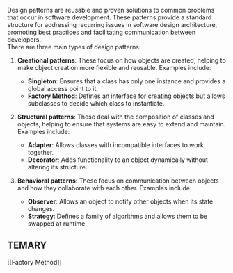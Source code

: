 Design patterns are reusable and proven solutions to common problems that occur in software development. These patterns provide a standard structure for addressing recurring issues in software design architecture, promoting best practices and facilitating communication between developers.  
There are three main types of design patterns:

1. **Creational patterns**: These focus on how objects are created, helping to make object creation more flexible and reusable. Examples include:
    
    - **Singleton**: Ensures that a class has only one instance and provides a global access point to it.
    - **Factory Method**: Defines an interface for creating objects but allows subclasses to decide which class to instantiate.
2. **Structural patterns**: These deal with the composition of classes and objects, helping to ensure that systems are easy to extend and maintain. Examples include:
    
    - **Adapter**: Allows classes with incompatible interfaces to work together.
    - **Decorator**: Adds functionality to an object dynamically without altering its structure.
3. **Behavioral patterns**: These focus on communication between objects and how they collaborate with each other. Examples include:
    
    - **Observer**: Allows an object to notify other objects when its state changes.
    - **Strategy**: Defines a family of algorithms and allows them to be swapped at runtime.
## TEMARY 
[[Factory Method]]